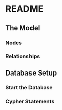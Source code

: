 # README



## The Model


### Nodes


### Relationships


## Database Setup

### Start the Database


### Cypher Statements


